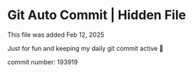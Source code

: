 # Git Auto Commit | Hidden File

This file was added Feb 12, 2025

Just for fun and keeping my daily git commit active 🤪

commit number: 193919
